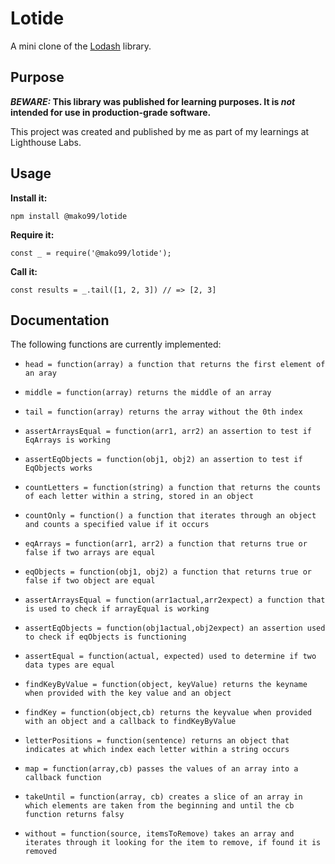 # Lotide

A mini clone of the [Lodash](https://lodash.com) library.

## Purpose

**_BEWARE:_ This library was published for learning purposes. It is _not_ intended for use in production-grade software.**

This project was created and published by me as part of my learnings at Lighthouse Labs. 

## Usage

**Install it:**

`npm install @mako99/lotide`

**Require it:**

`const _ = require('@mako99/lotide');`

**Call it:**

`const results = _.tail([1, 2, 3]) // => [2, 3]`

## Documentation

The following functions are currently implemented:


*  `head = function(array) a function that returns the first element of an aray`

* `middle = function(array) returns the middle of an array`

* `tail = function(array) returns the array without the 0th index`

* `assertArraysEqual = function(arr1, arr2) an assertion to test if EqArrays is working`

* `assertEqObjects = function(obj1, obj2) an assertion to test if EqObjects works `

* `countLetters = function(string) a function that returns the counts of each letter within a string, stored in an object`

* `countOnly = function() a function that iterates through an object and counts a specified value if it occurs `

* `eqArrays = function(arr1, arr2) a function that returns true or false if two arrays are equal`

* `eqObjects = function(obj1, obj2) a function that returns true or false if two object are equal`

* `assertArraysEqual = function(arr1actual,arr2expect) a function that is used to check if arrayEqual is working`

* `assertEqObjects = function(obj1actual,obj2expect) an assertion used to check if eqObjects is functioning`

* `assertEqual = function(actual, expected) used to determine if two data types are equal`

* `findKeyByValue = function(object, keyValue) returns the keyname when provided with the key value and an object`

* `findKey = function(object,cb) returns the keyvalue when provided with an object and a callback to findKeyByValue`

* `letterPositions = function(sentence) returns an object that indicates at which index each letter within a string occurs`

* `map = function(array,cb) passes the values of an array into a callback function`

*  `takeUntil = function(array, cb) creates a slice of an array in which elements are taken from the beginning and until the cb function returns falsy `

* `without = function(source, itemsToRemove) takes an array and iterates through it looking for the item to remove, if found it is removed`